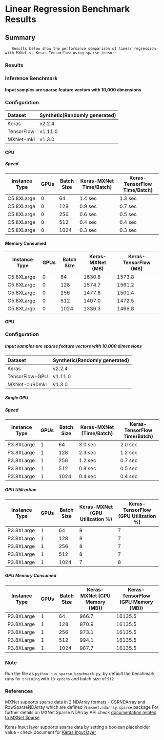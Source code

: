 # Linear Regression Benchmark Results 

## Summary
```
   Results below show the performance comparison of linear regression with MXNet vs Keras-Tensorflow using sparse tensors
```                                                   

### Results
### Inference Benchmark
#### Input samples are sparse feature vectors with 10,000 dimensions
### Configuration
| Dataset          | Synthetic(Randomly generated)                                |
| :--------------- | :----------------------------------------------------------- |
| Keras            | v2.2.4                                                      |
| TensorFlow       | v1.11.0                                                     |
| MXNet-mkl         | v1.3.0   

#### CPU
##### Speed
| Instance Type | GPUs  | Batch Size  | Keras-MXNet Time/Batch) | Keras-TensorFlow Time/Batch)  |
|-----|-----|-----|-----|-----|
| C5.8XLarge |   0  | 64  | 1.4 sec | 1.3 sec
| C5.8XLarge |   0  | 128 | 0.9 sec | 0.7 sec 
| C5.8XLarge |   0  | 256 | 0.6 sec | 0.5 sec
| C5.8XLarge |   0  | 512 | 0.4 sec | 0.4 sec 
| C5.8XLarge |   0  | 1024 | 0.3 sec | 0.3 sec

#### Memory Consumed
| Instance Type | GPUs  | Batch Size | Keras-MXNet (MB) | Keras-TensorFlow (MB)  |
|-----|-----|-----|-----|-----|
| C5.8XLarge |   0  | 64  | 1630.8 | 1573.8 |
| C5.8XLarge |   0  | 128 | 1574.7 | 1561.2 | 
| C5.8XLarge |   0  | 256 | 1477.8 | 1501.4  |
| C5.8XLarge |   0  | 512 | 1407.0| 1472.5 |
| C5.8XLarge |   0  | 1024 | 1336.3 | 1466.8 |

#### GPU
### Configuration
##### Input samples are sparse feature vectors with 10,000 dimensions
| Dataset          | Synthetic(Randomly generated)                                |
| :--------------- | :----------------------------------------------------------- |
| Keras            | v2.2.4                                                      |
| TensorFlow-GPU   | v1.11.0                                                     |
| MXNet-cu90mkl    | v1.3.0                                                      |

##### Single GPU
##### Speed
| Instance Type | GPUs  | Batch Size  | Keras-MXNet (Time/Batch) | Keras-TensorFlow Time/Batch)  |
|-----|-----|-----|-----|-----|
| P3.8XLarge |   1  | 64  | 3.0 sec | 2.0 sec
| P3.8XLarge |   1  | 128 | 2.3 sec | 1.2 sec 
| P3.8XLarge |   1  | 256 | 1.2 sec | 0.7 sec
| P3.8XLarge |   1  | 512 | 0.8 sec | 0.5 sec
| P3.8XLarge |   1  | 1024 | 0.4 sec | 0.4 sec

##### GPU Utilization
| Instance Type | GPUs  | Batch Size | Keras-MXNet (GPU Utilization %) | Keras-TensorFlow (GPU Utilization %)  |
|-----|-----|-----|-----|-----|
| P3.8XLarge |   1  | 64  | 9 | 7
| P3.8XLarge |   1  | 128 | 8 | 7
| P3.8XLarge |   1  | 256 | 8 | 7
| P3.8XLarge |   1  | 512 | 8 | 7
| P3.8XLarge |   1  | 1024 | 7 | 8

##### GPU Memory Consumed
| Instance Type | GPUs  | Batch Size | Keras-MXNet (GPU Memory (MB)) | Keras-TensorFlow (GPU Memory (MB))  |
|-----|-----|-----|-----|-----|
| P3.8XLarge |   1  | 64  | 966.7 | 16135.5
| P3.8XLarge |   1  | 128 | 970.9 | 16135.5
| P3.8XLarge |   1  | 256 | 973.1 | 16135.5
| P3.8XLarge |   1  | 512 | 994.1 | 16135.5
| P3.8XLarge |   1  | 1024 | 987.7 | 16135.5

### Note
Run the file as `python run_sparse_benchmark.py`, by default the benchmark runs for `training` with `10 epochs` and batch size of `512`

### References
MXNet supports sparse data in 2 NDArray formats - CSRNDArray and RowSparseNDArray which are defined in `mxnet.ndarray.sparse` package
For further details on MXNet Sparse NDArray API check [documentation related to MXNet Sparse](https://mxnet.incubator.apache.org/api/python/ndarray/sparse.html)

Keras Input layer supports sparse data by setting a boolean placeholder value - check document for [Keras Input layer](https://keras.io/layers/core/#input)